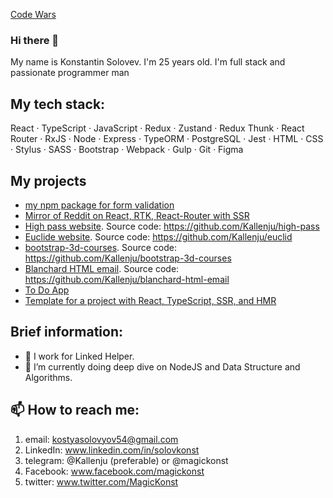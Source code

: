 [Code Wars](https://www.codewars.com/users/Kallenju/badges/large)

### Hi there 👋
My name is Konstantin Solovev. I'm 25 years old. I'm full stack and passionate programmer man

## My tech stack:
React · TypeScript · JavaScript · Redux · Zustand · Redux Thunk · React Router · RxJS · Node · Express · TypeORM · PostgreSQL · Jest · HTML · CSS · Stylus · SASS · Bootstrap · Webpack · Gulp · Git · Figma


## My projects
- [my npm package for form validation](https://github.com/Kallenju/simpower-validation)
- [Mirror of Reddit on React, RTK, React-Router with SSR](https://github.com/Kallenju/reddit-mirror)
- [High pass website](https://kallenju.github.io/high-pass/). Source code: https://github.com/Kallenju/high-pass
- [Euclide website](https://kallenju.github.io/euclid/). Source code: https://github.com/Kallenju/euclid
- [bootstrap-3d-courses](https://kallenju.github.io/bootstrap-3d-courses/). Source code: https://github.com/Kallenju/bootstrap-3d-courses
- [Blanchard HTML email](https://kallenju.github.io/blanchard-html-email/). Source code: https://github.com/Kallenju/blanchard-html-email
- [To Do App](https://github.com/Kallenju/ToDoApp)
- [Template for a project with React, TypeScript, SSR, and HMR](https://github.com/Kallenju/template-for-react-ts-ssr-hmr)


## Brief information:
- 💼 I work for Linked Helper.
- 🌱 I’m currently doing deep dive on NodeJS and Data Structure and Algorithms.


## 📫 How to reach me:
1) email: kostyasolovyov54@gmail.com
2) LinkedIn: www.linkedin.com/in/solovkonst
3) telegram: @Kallenju (preferable) or @magickonst
4) Facebook: www.facebook.com/magickonst
5) twitter: www.twitter.com/MagicKonst
